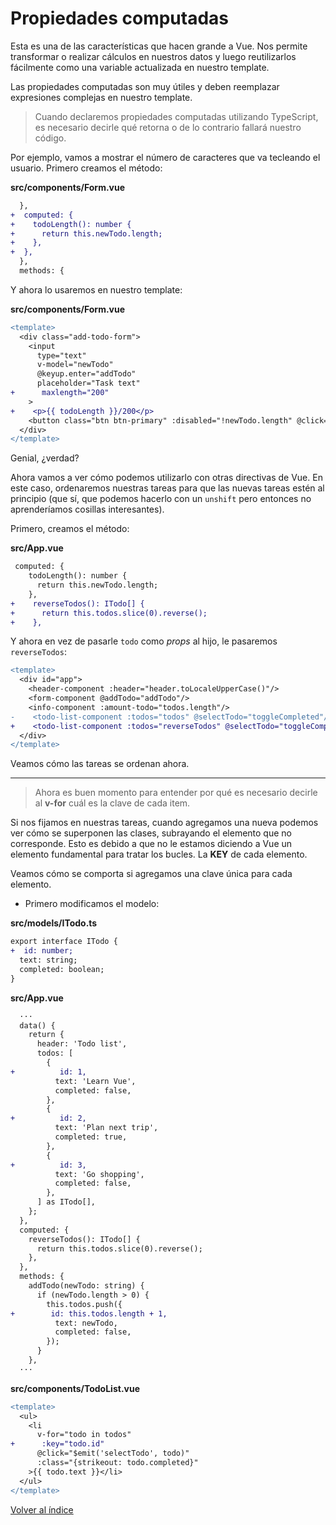 # Propiedades computadas

Esta es una de las características que hacen grande a Vue. Nos permite transformar o realizar cálculos en nuestros datos y luego reutilizarlos fácilmente como una variable actualizada en nuestro template.

Las propiedades computadas son muy útiles y deben reemplazar expresiones complejas en nuestro template.

> Cuando declaremos propiedades computadas utilizando TypeScript, es necesario decirle qué retorna o de lo contrario fallará nuestro código.

Por ejemplo, vamos a mostrar el número de caracteres que va tecleando el usuario. Primero creamos el método:

**src/components/Form.vue**

```diff
  },
+  computed: {
+    todoLength(): number {
+      return this.newTodo.length;
+    },
+  },
  },
  methods: {
```

Y ahora lo usaremos en nuestro template:

**src/components/Form.vue**

```diff
<template>
  <div class="add-todo-form">
    <input
      type="text"
      v-model="newTodo"
      @keyup.enter="addTodo"
      placeholder="Task text"
+      maxlength="200"
    >
+    <p>{{ todoLength }}/200</p>
    <button class="btn btn-primary" :disabled="!newTodo.length" @click="addTodo">Add task</button>
  </div>
</template>
```

Genial, ¿verdad?

Ahora vamos a ver cómo podemos utilizarlo con otras directivas de Vue. En este caso, ordenaremos nuestras tareas para que las nuevas tareas estén al principio (que sí, que podemos hacerlo con un `unshift` pero entonces no aprenderíamos cosillas interesantes).

Primero, creamos el método:

**src/App.vue**

```diff
 computed: {
    todoLength(): number {
      return this.newTodo.length;
    },
+    reverseTodos(): ITodo[] {
+      return this.todos.slice(0).reverse();
+    },
```

Y ahora en vez de pasarle `todo` como *props* al hijo, le pasaremos `reverseTodos`:

```diff
<template>
  <div id="app">
    <header-component :header="header.toLocaleUpperCase()"/>
    <form-component @addTodo="addTodo"/>
    <info-component :amount-todo="todos.length"/>
-    <todo-list-component :todos="todos" @selectTodo="toggleCompleted"/>
+    <todo-list-component :todos="reverseTodos" @selectTodo="toggleCompleted"/>
  </div>
</template>
```

Veamos cómo las tareas se ordenan ahora.

---

> Ahora es buen momento para entender por qué es necesario decirle al **v-for** cuál es la clave de cada item.

Si nos fijamos en nuestras tareas, cuando agregamos una nueva podemos ver cómo se superponen las clases, subrayando el elemento que no corresponde. Esto es debido a que no le estamos diciendo a Vue un elemento fundamental para tratar los bucles. La **KEY** de cada elemento.

Veamos cómo se comporta si agregamos una clave única para cada elemento.

- Primero modificamos el modelo:

**src/models/ITodo.ts**

```diff
export interface ITodo {
+  id: number;
  text: string;
  completed: boolean;
}
```

**src/App.vue**

```diff
  ···
  data() {
    return {
      header: 'Todo list',
      todos: [
        {
+          id: 1,
          text: 'Learn Vue',
          completed: false,
        },
        {
+          id: 2,
          text: 'Plan next trip',
          completed: true,
        },
        {
+          id: 3,
          text: 'Go shopping',
          completed: false,
        },
      ] as ITodo[],
    };
  },
  computed: {
    reverseTodos(): ITodo[] {
      return this.todos.slice(0).reverse();
    },
  },
  methods: {
    addTodo(newTodo: string) {
      if (newTodo.length > 0) {
        this.todos.push({
+        id: this.todos.length + 1,
          text: newTodo,
          completed: false,
        });
      }
    },
  ···
```

**src/components/TodoList.vue**

```diff
<template>
  <ul>
    <li
      v-for="todo in todos"
+      :key="todo.id"
      @click="$emit('selectTodo', todo)"
      :class="{strikeout: todo.completed}"
    >{{ todo.text }}</li>
  </ul>
</template>
```

[Volver al índice](../README_ES.md/#agenda)
